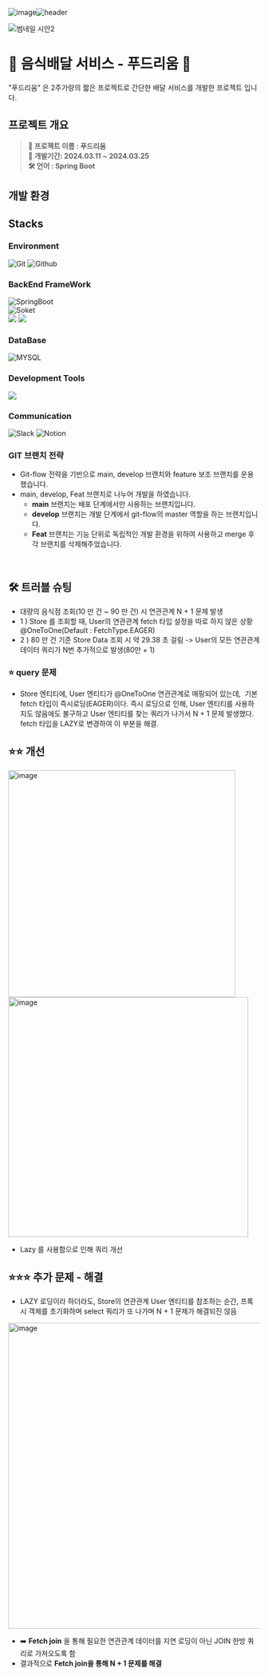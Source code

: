 ![image](https://github.com/kyungmin1221/main_repo/assets/105621255/81933843-43cb-4e1d-80c7-d8a97e65f434)![header](https://capsule-render.vercel.app/api?type=waving&color=6994CDEE&text=&animation=twinkling&height=80)

![썸네일 시안2](https://github.com/kyungmin1221/main_repo/assets/105621255/d89bf6d6-48f9-4403-8a27-79dc7ff208bc)
<br>


</div>

# 🚚 음식배달 서비스 - 푸드리움 🚚
"푸드리움" 은 2주가량의 짧은 프로젝트로 간단한 배달 서비스를 개발한 프로젝트 입니다. 

## 프로젝트 개요
> **🤩 프로젝트 이름 : 푸드리움** <br/>
**📆 개발기간: 2024.03.11 ~ 2024.03.25** <br/>
**🛠️ 언어 : Spring Boot** <br />


## 개발 환경

## Stacks 

### Environment
![Git](https://img.shields.io/badge/Git-F05032?style=for-the-badge&logo=Git&logoColor=white)
![Github](https://img.shields.io/badge/GitHub-181717?style=for-the-badge&logo=GitHub&logoColor=white)             

### BackEnd FrameWork 
![SpringBoot](https://img.shields.io/badge/springboot-6DB33F?style=for-the-badge&logo=springboot&logoColor=white)   
![Soket](https://img.shields.io/badge/socket.io-010101?style=for-the-badge&logo=socket.io&logoColor=white)   
<img src="https://img.shields.io/badge/JPA-212121?style=  &logo=jpa&logoColor=white"/>
<img src="https://img.shields.io/badge/Querydsl-0285C9?style=  &logo=querydsl&logoColor=white"/>

### DataBase
![MYSQL](https://img.shields.io/badge/mysql-4479A1?style=for-the-badge&logo=mysql&logoColor=white) 

### Development Tools
<img src="https://img.shields.io/badge/IntelliJ IDEA-000000?style=flat-square&logo=intellij-idea&logoColor=white">


### Communication
![Slack](https://img.shields.io/badge/Slack-4A154B?style=for-the-badge&logo=Slack&logoColor=white)
![Notion](https://img.shields.io/badge/Notion-000000?style=for-the-badge&logo=Notion&logoColor=white)


### GIT 브랜치 전략

- Git-flow 전략을 기반으로 main, develop 브랜치와 feature 보조 브랜치를 운용했습니다.
- main, develop, Feat 브랜치로 나누어 개발을 하였습니다.
    - **main** 브랜치는 배포 단계에서만 사용하는 브랜치입니다.
    - **develop** 브랜치는 개발 단계에서 git-flow의 master 역할을 하는 브랜치입니다.
    - **Feat** 브랜치는 기능 단위로 독립적인 개발 환경을 위하여 사용하고 merge 후 각 브랜치를 삭제해주었습니다.

<br>

## 🛠️ 트러블 슈팅
- 대량의 음식점 조회(10 만 건 ~ 90 만 건) 시 연관관계 N + 1 문제 발생
- 1 ) Store 를 조회할 때, User의 연관관계 fetch 
타입 설정을 따로 하지 않은 상황 @OneToOne(Default : FetchType.EAGER)
- 2 ) 80 만 건 기준 Store Data 조회 시 약 29.38 초 걸림  -> User의 모든 연관관계 데이터 쿼리가 N번 추가적으로 발생(80만 + 1)

### ⭐️ query 문제
- Store 엔티티에, User 엔티티가 @OneToOne 연관관계로 매핑되어 있는데, 
기본 fetch 타입이 즉시로딩(EAGER)이다.
즉시 로딩으로 인해, User 엔티티를 사용하지도 않음에도 불구하고
User 엔티티를 찾는 쿼리가 나가서 N + 1 문제 발생했다.
fetch 타입을 LAZY로 변경하여 이 부분을 해결.

## ⭐️⭐️ 개선 
<img width="455" alt="image" src="https://github.com/kyungmin1221/main_repo/assets/105621255/423c87a8-0757-4c63-867a-5d7dcb25904f">
<img width="481" alt="image" src="https://github.com/kyungmin1221/main_repo/assets/105621255/38dd45b5-2b41-49df-8cdf-ac967d2d6b58">

- Lazy 를 사용함으로 인해 쿼리 개선

## ⭐️⭐️⭐️ 추가 문제 - 해결
- LAZY 로딩이라 하더라도, Store의 연관관계 User 엔티티를 참조하는 순간, 프록시 객체를 초기화하며 select 쿼리가 또 나가며 N + 1 문제가 해결되진 않음
<img width="613" alt="image" src="https://github.com/kyungmin1221/main_repo/assets/105621255/2e033bb5-ec8e-44b1-9484-002a412e11ee">

- ➡️ **Fetch join** 을 통해 필요한 연관관계 데이터를 지연 로딩이 아닌 JOIN 한방 쿼리로 가져오도록 함
- 결과적으로 **Fetch join을 통해 N + 1 문제를 해결**


  



<br>

